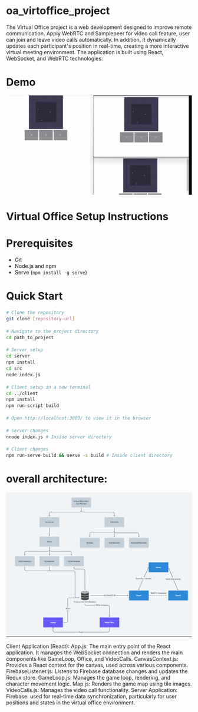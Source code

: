 # oa_virtoffice_project
The Virtual Office project is a web development designed to improve remote communication. Apply WebRTC and Samplepeer for video call feature, user can join and leave video calls automatically. In addition, it dynamically updates each participant's position in real-time, creating a more interactive virtual meeting environment. The application is built using React, WebSocket, and WebRTC technologies.

# Demo
![Demo Video](https://github.com/zsy12345-54321/oa_virtoffice_project/blob/main/demo.gif)

# Virtual Office Setup Instructions

# Prerequisites
- Git
- Node.js and npm
- Serve (`npm install -g serve`)

# Quick Start
```bash
# Clone the repository
git clone [repository-url]

# Navigate to the project directory
cd path_to_project

# Server setup
cd server
npm install
cd src
node index.js

# Client setup in a new terminal
cd ../client
npm install
npm run-script build

# Open http://localhost:3000/ to view it in the browser

# Server changes
nnode index.js # Inside server directory

# Client changes
npm run-serve build && serve -s build # Inside client directory
```

# overall architecture:
![Screenshot](https://github.com/zsy12345-54321/oa_virtoffice_project/blob/main/Screenshot%202023-11-15%20221031.png)

Client Application (React):
App.js: The main entry point of the React application. It manages the WebSocket connection and renders the main components like GameLoop, Office, and VideoCalls.
CanvasContext.js: Provides a React context for the canvas, used across various components.
FirebaseListener.js: Listens to Firebase database changes and updates the Redux store.
GameLoop.js: Manages the game loop, rendering, and character movement logic.
Map.js: Renders the game map using tile images.
VideoCalls.js: Manages the video call functionality.
Server Application:
Firebase: used for real-time data synchronization, particularly for user positions and states in the virtual office environment.
